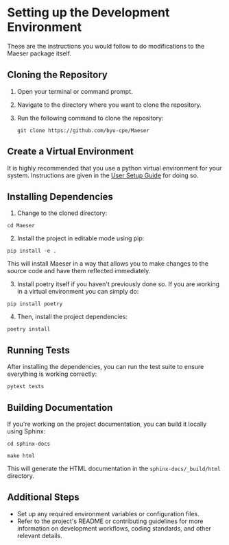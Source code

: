 # Setting up the Development Environment

These are the instructions you would follow to do modifications to the Maeser package itself.

## Cloning the Repository

1. Open your terminal or command prompt.
2. Navigate to the directory where you want to clone the repository.
3. Run the following command to clone the repository:

   `git clone https://github.com/byu-cpe/Maeser`

## Create a Virtual Environment

It is highly recommended that you use a python virtual environment for your system. Instructions are given in the [User Setup Guide](user_setup.md) for doing so.

## Installing Dependencies

1. Change to the cloned directory:

`cd Maeser`

2. Install the project in editable mode using pip:

`pip install -e .`

This will install Maeser in a way that allows you to make changes to the source code and have them reflected immediately.

3. Install poetry itself if you haven't previously done so. If you are working in a virtual environment you can simply do:

`pip install poetry`

4. Then, install the project dependencies:

`poetry install`

## Running Tests

After installing the dependencies, you can run the test suite to ensure everything is working correctly:

`pytest tests`

## Building Documentation

If you're working on the project documentation, you can build it locally using Sphinx:

`cd sphinx-docs`

`make html`

This will generate the HTML documentation in the `sphinx-docs/_build/html` directory.

## Additional Steps

- Set up any required environment variables or configuration files.
- Refer to the project's README or contributing guidelines for more information on development workflows, coding standards, and other relevant details.

